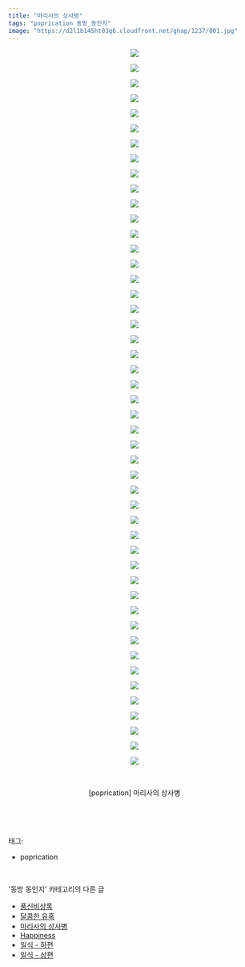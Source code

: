 ```yaml
---
title: "마리사의 상사병"
tags: "poprication 동방_동인지"
image: "https://d2l1b145ht03q6.cloudfront.net/ghap/1237/001.jpg"
---
```

<div class="article">
<p style="text-align: center; clear: none; float: none;"><img src="{{ site.imgserver1 }}/ghap/1237/001.jpg"/></p>
<p style="text-align: center; clear: none; float: none;"><img src="{{ site.imgserver1 }}/ghap/1237/002.jpg"/></p>
<p style="text-align: center; clear: none; float: none;"><img src="{{ site.imgserver1 }}/ghap/1237/003.jpg"/></p>
<p style="text-align: center; clear: none; float: none;"><img src="{{ site.imgserver1 }}/ghap/1237/004.jpg"/></p>
<p style="text-align: center; clear: none; float: none;"><img src="{{ site.imgserver1 }}/ghap/1237/005.jpg"/></p>
<p style="text-align: center; clear: none; float: none;"><img src="{{ site.imgserver1 }}/ghap/1237/006.jpg"/></p>
<p style="text-align: center; clear: none; float: none;"><img src="{{ site.imgserver1 }}/ghap/1237/007.jpg"/></p>
<p style="text-align: center; clear: none; float: none;"><img src="{{ site.imgserver1 }}/ghap/1237/008.jpg"/></p>
<p style="text-align: center; clear: none; float: none;"><img src="{{ site.imgserver1 }}/ghap/1237/009.jpg"/></p>
<p style="text-align: center; clear: none; float: none;"><img src="{{ site.imgserver1 }}/ghap/1237/010.jpg"/></p>
<p style="text-align: center; clear: none; float: none;"><img src="{{ site.imgserver1 }}/ghap/1237/011.jpg"/></p>
<p style="text-align: center; clear: none; float: none;"><img src="{{ site.imgserver1 }}/ghap/1237/012.jpg"/></p>
<p style="text-align: center; clear: none; float: none;"><img src="{{ site.imgserver1 }}/ghap/1237/013.jpg"/></p>
<p style="text-align: center; clear: none; float: none;"><img src="{{ site.imgserver1 }}/ghap/1237/014.jpg"/></p>
<p style="text-align: center; clear: none; float: none;"><img src="{{ site.imgserver1 }}/ghap/1237/015.jpg"/></p>
<p style="text-align: center; clear: none; float: none;"><img src="{{ site.imgserver1 }}/ghap/1237/016.jpg"/></p>
<p style="text-align: center; clear: none; float: none;"><img src="{{ site.imgserver1 }}/ghap/1237/017.jpg"/></p>
<p style="text-align: center; clear: none; float: none;"><img src="{{ site.imgserver1 }}/ghap/1237/018.jpg"/></p>
<p style="text-align: center; clear: none; float: none;"><img src="{{ site.imgserver1 }}/ghap/1237/019.jpg"/></p>
<p style="text-align: center; clear: none; float: none;"><img src="{{ site.imgserver1 }}/ghap/1237/020.jpg"/></p>
<p style="text-align: center; clear: none; float: none;"><img src="{{ site.imgserver1 }}/ghap/1237/021.jpg"/></p>
<p style="text-align: center; clear: none; float: none;"><img src="{{ site.imgserver1 }}/ghap/1237/022.jpg"/></p>
<p style="text-align: center; clear: none; float: none;"><img src="{{ site.imgserver1 }}/ghap/1237/023.jpg"/></p>
<p style="text-align: center; clear: none; float: none;"><img src="{{ site.imgserver1 }}/ghap/1237/024.jpg"/></p>
<p style="text-align: center; clear: none; float: none;"><img src="{{ site.imgserver1 }}/ghap/1237/025.jpg"/></p>
<p style="text-align: center; clear: none; float: none;"><img src="{{ site.imgserver1 }}/ghap/1237/026.jpg"/></p>
<p style="text-align: center; clear: none; float: none;"><img src="{{ site.imgserver1 }}/ghap/1237/027.jpg"/></p>
<p style="text-align: center; clear: none; float: none;"><img src="{{ site.imgserver1 }}/ghap/1237/028.jpg"/></p>
<p style="text-align: center; clear: none; float: none;"><img src="{{ site.imgserver1 }}/ghap/1237/029.jpg"/></p>
<p style="text-align: center; clear: none; float: none;"><img src="{{ site.imgserver1 }}/ghap/1237/030.jpg"/></p>
<p style="text-align: center; clear: none; float: none;"><img src="{{ site.imgserver1 }}/ghap/1237/031.jpg"/></p>
<p style="text-align: center; clear: none; float: none;"><img src="{{ site.imgserver1 }}/ghap/1237/032.jpg"/></p>
<p style="text-align: center; clear: none; float: none;"><img src="{{ site.imgserver1 }}/ghap/1237/033.jpg"/></p>
<p style="text-align: center; clear: none; float: none;"><img src="{{ site.imgserver1 }}/ghap/1237/034.jpg"/></p>
<p style="text-align: center; clear: none; float: none;"><img src="{{ site.imgserver1 }}/ghap/1237/035.jpg"/></p>
<p style="text-align: center; clear: none; float: none;"><img src="{{ site.imgserver1 }}/ghap/1237/036.jpg"/></p>
<p style="text-align: center; clear: none; float: none;"><img src="{{ site.imgserver1 }}/ghap/1237/037.jpg"/></p>
<p style="text-align: center; clear: none; float: none;"><img src="{{ site.imgserver1 }}/ghap/1237/038.jpg"/></p>
<p style="text-align: center; clear: none; float: none;"><img src="{{ site.imgserver1 }}/ghap/1237/039.jpg"/></p>
<p style="text-align: center; clear: none; float: none;"><img src="{{ site.imgserver1 }}/ghap/1237/040.jpg"/></p>
<p style="text-align: center; clear: none; float: none;"><img src="{{ site.imgserver1 }}/ghap/1237/041.jpg"/></p>
<p style="text-align: center; clear: none; float: none;"><img src="{{ site.imgserver1 }}/ghap/1237/042.jpg"/></p>
<p style="text-align: center; clear: none; float: none;"><img src="{{ site.imgserver1 }}/ghap/1237/043.jpg"/></p>
<p style="text-align: center; clear: none; float: none;"><img src="{{ site.imgserver1 }}/ghap/1237/044.jpg"/></p>
<p style="text-align: center; clear: none; float: none;"><img src="{{ site.imgserver1 }}/ghap/1237/045.jpg"/></p>
<p style="text-align: center; clear: none; float: none;"><img src="{{ site.imgserver1 }}/ghap/1237/046.jpg"/></p>
<p style="text-align: center; clear: none; float: none;"><img src="{{ site.imgserver1 }}/ghap/1237/047.jpg"/></p>
<p style="text-align: center; clear: none; float: none;"><img src="{{ site.imgserver1 }}/ghap/1237/048.jpg"/></p>
<p style="text-align: center; clear: none; float: none;"><br/></p>
<p style="text-align: center; clear: none; float: none;">[poprication] 마리사의 상사병</p>
<p><br/></p>
</div><br/>
<div class="tagTrail">
<p>태그: </p>
<ul>
<li>poprication</li>
</ul>
</div><br/>
<div class="another">
<p>'동방 동인지' 카테고리의 다른 글</p>
<ul>
<li><a href="/ghap_1240">풍신비상록</a></li>
<li><a href="/ghap_1238">달콤한 유혹</a></li>
<li><a href="/ghap_1237">마리사의 상사병</a></li>
<li><a href="/ghap_1236">Happiness</a></li>
<li><a href="/ghap_1235">일식 - 하편</a></li>
<li><a href="/ghap_1234">일식 - 상편</a></li>
</ul>
</div><br/>
<div class="cb_module cb_fluid">
<div class="cb_wrt cb_profile">
</div><!-- commentList close -->
</div><br/>
